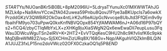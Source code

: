 $START$Ys/NUOanBKr5iB0BL+8pM2096lU+5LdryaTYunuXc01MXWWTAhJGMZLk4p+Na9AnvYCcwZfA042uwea59Pnbu8QovJ1Ffye3aBKUpcIs7a6owkXPrzddGKzV3QWBiR2OkOax4ntLirK2uf6eAUpGcNvvcqe8UbJtd3FfQEm9v9yfbaihFM9yo703uPpwQ0kxKnfNBVQOpx854YjfAMWAM6nJ+A06d16P97bQYs2+fiCQ4/zbyCTIqMbYxLX+zXHKg9juXiaSWgN2Qx6ewEwaDli7eupLusu3FqWau3DWcuWguTSn2elRV+K+2HT2+EvVTQqKesC9HU2h8c9KfvIisfK6c9pkkMqDjBreWM82Z/sq+SjSXCHmZizURq8X/168Gv+Nqp/AKguhVIQZklmBILQiNA1JUJZ3fxLP15no2doVWcz02OFX0CzkaOQ1q5P8$END$